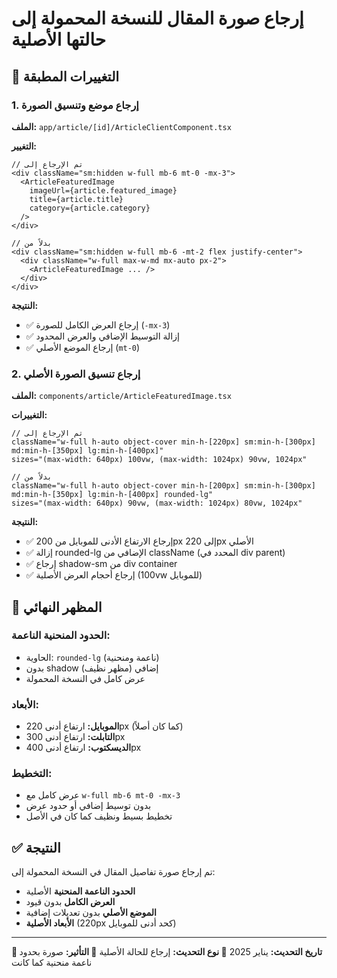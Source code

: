 # إرجاع صورة المقال للنسخة المحمولة إلى حالتها الأصلية

## 🔄 التغييرات المطبقة

### 1. إرجاع موضع وتنسيق الصورة
**الملف:** `app/article/[id]/ArticleClientComponent.tsx`

**التغيير:**
```tsx
// تم الإرجاع إلى
<div className="sm:hidden w-full mb-6 mt-0 -mx-3">
  <ArticleFeaturedImage
    imageUrl={article.featured_image}
    title={article.title}
    category={article.category}
  />
</div>

// بدلاً من
<div className="sm:hidden w-full mb-6 -mt-2 flex justify-center">
  <div className="w-full max-w-md mx-auto px-2">
    <ArticleFeaturedImage ... />
  </div>
</div>
```

**النتيجة:**
- ✅ إرجاع العرض الكامل للصورة (`-mx-3`)
- ✅ إزالة التوسيط الإضافي والعرض المحدود
- ✅ إرجاع الموضع الأصلي (`mt-0`)

### 2. إرجاع تنسيق الصورة الأصلي
**الملف:** `components/article/ArticleFeaturedImage.tsx`

**التغييرات:**
```tsx
// تم الإرجاع إلى
className="w-full h-auto object-cover min-h-[220px] sm:min-h-[300px] md:min-h-[350px] lg:min-h-[400px]"
sizes="(max-width: 640px) 100vw, (max-width: 1024px) 90vw, 1024px"

// بدلاً من
className="w-full h-auto object-cover min-h-[200px] sm:min-h-[300px] md:min-h-[350px] lg:min-h-[400px] rounded-lg"
sizes="(max-width: 640px) 90vw, (max-width: 1024px) 80vw, 1024px"
```

**النتيجة:**
- ✅ إرجاع الارتفاع الأدنى للموبايل من 200px إلى 220px الأصلي
- ✅ إزالة rounded-lg الإضافي من className (المحدد في div parent)
- ✅ إرجاع shadow-sm من div container
- ✅ إرجاع أحجام العرض الأصلية (100vw للموبايل)

## 📱 المظهر النهائي

### الحدود المنحنية الناعمة:
- الحاوية: `rounded-lg` (ناعمة ومنحنية)
- بدون shadow إضافي (مظهر نظيف)
- عرض كامل في النسخة المحمولة

### الأبعاد:
- **الموبايل:** ارتفاع أدنى 220px (كما كان أصلاً)
- **التابلت:** ارتفاع أدنى 300px
- **الديسكتوب:** ارتفاع أدنى 400px

### التخطيط:
- عرض كامل مع `w-full mb-6 mt-0 -mx-3`
- بدون توسيط إضافي أو حدود عرض
- تخطيط بسيط ونظيف كما كان في الأصل

## ✅ النتيجة

تم إرجاع صورة تفاصيل المقال في النسخة المحمولة إلى:
- **الحدود الناعمة المنحنية** الأصلية
- **العرض الكامل** بدون قيود
- **الموضع الأصلي** بدون تعديلات إضافية
- **الأبعاد الأصلية** (220px كحد أدنى للموبايل)

---

**📅 تاريخ التحديث:** يناير 2025
**🔄 نوع التحديث:** إرجاع للحالة الأصلية
**📱 التأثير:** صورة بحدود ناعمة منحنية كما كانت
